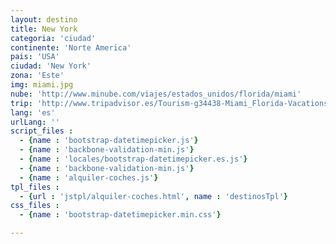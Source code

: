 ```yaml
---
layout: destino
title: New York
categoria: 'ciudad' 
continente: 'Norte America'
pais: 'USA'
ciudad: 'New York' 
zona: 'Este'
img: miami.jpg
nube: 'http://www.minube.com/viajes/estados_unidos/florida/miami'
trip: 'http://www.tripadvisor.es/Tourism-g34438-Miami_Florida-Vacations.html'
lang: 'es' 	
urlLang: ''
script_files : 
  - {name : 'bootstrap-datetimepicker.js'}
  - {name : 'backbone-validation-min.js'}
  - {name : 'locales/bootstrap-datetimepicker.es.js'}
  - {name : 'backbone-validation-min.js'}
  - {name : 'alquiler-coches.js'}
tpl_files : 
  - {url : 'jstpl/alquiler-coches.html', name : 'destinosTpl'}
css_files : 
  - {name : 'bootstrap-datetimepicker.min.css'}  

---
```


